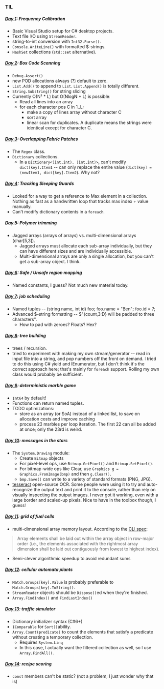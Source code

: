 ### TIL

##### [Day 1](https://adventofcode.com/2018/day/1): Frequency Calibration
- Basic Visual Studio setup for C# desktop projects.
- Text file I/O using `StreamReader`.
- string-to-int conversion with `Int32.Parse()`.
- `Console.WriteLine()` with formatted $-strings.
- `HashSet` collections (`std::set` alternative).

##### [Day 2](https://adventofcode.com/2018/day/2): Box Code Scanning
- `Debug.Assert()`
- new POD allocations always (?) default to zero.
- `List.Add()` to append to `List`. `List.Append()` is totally different.
- `String.Substring()` for string slicing
- Currently O(N² * L) but O(NlogN * L) is possible:
  - Read all lines into an array
  - for each character pos C in 1..L:
    - make a copy of lines array without character C
    - sort array
    - linear scan for duplicates. A duplicate means the strings were identical
      except for character C. 

##### [Day 3](https://adventofcode.com/2018/day/3): Overlapping Fabric Patches
- The `Regex` class.
- `Dictionary` collections.
  - In a `Dictionary<(int,int), (int,int)>`, can't modify `dict[key].Item1` --
    can only replace the entire value (`dict[key] = (newItem1, dict[key].Item2`).
    Why not?

##### [Day 4](https://adventofcode.com/2018/day/4): Tracking Sleeping Guards
- Looked for a way to get a reference to Max element in a collection. Nothing
  as fast as a handwritten loop that tracks max index + value manually.
- Can't modify dictionary contents in a `foreach`.


##### [Day 5](https://adventofcode.com/2018/day/5): Polymer trimming
- Jagged arrays (arrays of arrays) vs. multi-dimensional arrays (char[5,3]).
  - Jagged arrays must allocate each sub-array individually, but they can
    have different sizes and are individually accessible.
  - Multi-dimensional arrays are only a single allocation, but you can't
    get a sub-array object. I think.

##### [Day 6](https://adventofcode.com/2018/day/6): Safe / Unsafe region mapping
- Named constants, I guess? Not much new material today.

##### [Day 7](https://adventofcode.com/2018/day/7): job scheduling
- Named tuples -- (string name, int id) foo; foo.name = "Ben"; foo.id = 7;
- Advanced $-string formatting -- $"{count,3:D} will be padded to three characters".
  - How to pad with zeroes? Floats? Hex?

##### [Day 8](https://adventofcode.com/2018/day/8): tree building
- trees / recursion.
- tried to experiment with making my own stream/generator -- read in input file
  into a string, and pop numbers off the front on demand. I tried to do this using
  C# yield and IEnumerator, but I don't think it's the correct approach here; that's
  mainly for `foreach` support. Rolling my own class would probably be sufficient.

##### [Day 9](https://adventofcode.com/2018/day/9): deterministic marble game
- `Int64` by default!
- Functions can return named tuples.
- TODO optimizations:
  - store as an array (or SoA) instead of a linked list, to save on allocation costs
    and improve caching
  - process 23 marbles per loop iteration. The first 22 can all be added at once;
    only the 23rd is weird.

##### [Day 10](https://adventofcode.com/2018/day/10): messages in the stars
- The `System.Drawing` module:
  - Create `Bitmap` objects
  - For pixel-level ops, use `Bitmap.GetPixel()` and `Bitmap.SetPixel()`.
  - For bitmap-wide ops like Clear, use `Graphics g = Graphics.FromImage(bmp)` and then `g.Clear()`.
  - `bmp.Save()` can write to a variety of standard formats (PNG, JPG).
- [tesseract](https://github.com/tesseract-ocr/tesseract) open-source OCR. Some people were using
  it to try and auto-recognize the output text and print it to the console, rather than rely on
  visually inspecting the output images. I never got it working, even with a large border and
  scaled-up pixels. Nice to have in the toolbox though, I guess!

##### [Day 11](https://adventofcode.com/2018/day/11): grid of fuel cells
- multi-dimensional array memory layout. According to the [CLI spec](http://www.ecma-international.org/publications/standards/Ecma-335.htm):
> Array elements shall be  laid out within the array object in row-major order
> (i.e., the elements associated with the rightmost array dimension shall be laid
> out contiguously from lowest to highest index).
- Semi-clever algorithmic speedup to avoid redundant sums

##### [Day 12](https://adventofcode.com/2018/day/12): cellular automata plants
- `Match.Groups[key].Value` is probably preferable to `Match.Groups[key].ToString()`.
- `StreamReader` objects should be `Dispose()`ed when they're finished.
- `Array.FindIndex()` and `FindLastIndex()`

##### [Day 13](https://adventofcode.com/2018/day/13): traffic simulator
- Dictionary initializer syntax (C#6+)
- `IComparable` for `Sort()`ability.
- `Array.Count(predicate)` to count the elements that satisfy a predicate without
  creating a temporary collection.
  - Requires `System.Linq`
  - In this case, I actually want the filtered collection as well, so I use
    `Array.FindAll()`.

##### [Day 14](https://adventofcode.com/2018/day/14): recipe scoring
- `const` members can't be static? (not a problem; I just wonder why that is)
